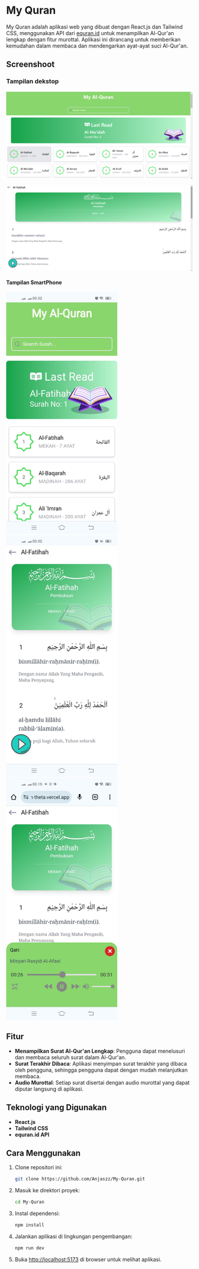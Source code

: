 # My Quran

My Quran adalah aplikasi web yang dibuat dengan React.js dan Tailwind CSS, menggunakan API dari [equran.id](https://equran.id) untuk menampilkan Al-Qur'an lengkap dengan fitur murottal. Aplikasi ini dirancang untuk memberikan kemudahan dalam membaca dan mendengarkan ayat-ayat suci Al-Qur'an.

## Screenshoot

### Tampilan dekstop
![SS Home page](./src/assets/Screenshot/dekstop1.png)

![Ss surat](./src/assets/Screenshot/dekstop2.png)

#### Tampilan SmartPhone 

<img src="./src/assets/Screenshot/phone1.jpeg" alt="Ss3" width="300" />
<img src="./src/assets/Screenshot/phone2.jpeg" alt="Ss4" width="300" />
<img src="./src/assets/Screenshot/phone3.jpeg" alt="Ss5" width="300" />


## Fitur

- **Menampilkan Surat Al-Qur'an Lengkap**: Pengguna dapat menelusuri dan membaca seluruh surat dalam Al-Qur'an.
- **Surat Terakhir Dibaca**: Aplikasi menyimpan surat terakhir yang dibaca oleh pengguna, sehingga pengguna dapat dengan mudah melanjutkan membaca.
- **Audio Murottal**: Setiap surat disertai dengan audio murottal yang dapat diputar langsung di aplikasi.

## Teknologi yang Digunakan

- **React.js**
- **Tailwind CSS**
- **equran.id API**

## Cara Menggunakan

1. Clone repositori ini:
    ```bash
    git clone https://github.com/Anjaszz/My-Quran.git
    ```
2. Masuk ke direktori proyek:
    ```bash
    cd My-Quran
    ```
3. Instal dependensi:
    ```bash
    npm install
    ```
4. Jalankan aplikasi di lingkungan pengembangan:
    ```bash
    npm run dev
    ```
5. Buka [http://localhost:5173](http://localhost:5173) di browser untuk melihat aplikasi.
